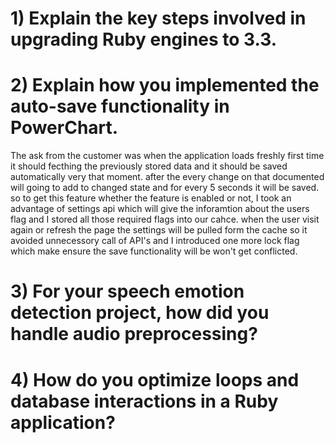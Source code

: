 # 1) Explain the key steps involved in upgrading Ruby engines to 3.3.

# 2) Explain how you implemented the auto-save functionality in PowerChart.

The ask from the customer was when the application loads freshly first time it should fecthing the previously stored data and it should be saved automatically very that moment.
after the every change on that documented will going to add to changed state and for every 5 seconds it will be saved. so to get this feature whether the feature is enabled or not, I took an advantage of settings api which will give the inforamtion about the users flag and I stored all those required flags into our cahce. when the user visit again or refresh the page the settings will be pulled form the cache so it avoided unnecessory call of API's and I introduced one more lock flag which make ensure the save functionality will be won't get conflicted.




# 3) For your speech emotion detection project, how did you handle audio preprocessing?


# 4) How do you optimize loops and database interactions in a Ruby application?


